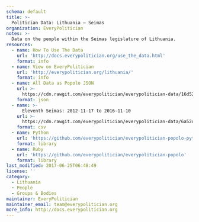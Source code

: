 ```yaml
---
schema: default
title: >-
  Politician Data: Lithuania — Seimas
organization: EveryPolitician
notes: >-
  Data on the people within the Seimas legislature of Lithuania.
resources:
  - name: How To Use The Data
    url: 'http://docs.everypolitician.org/use_the_data.html'
    format: info
  - name: View on EveryPolitician
    url: 'http://everypolitician.org/lithuania/'
    format: info
  - name: All Data as Popolo JSON
    url: >-
      https://cdn.rawgit.com/everypolitician/everypolitician-data/16d522374e23961a674896ce7123bce5a9bb319b/data/Lithuania/Seimas/ep-popolo-v1.0.json
    format: json
  - name: >-
      Eleventh Seimas: 2012-11-17 to 2016-11-10
    url: >-
      https://cdn.rawgit.com/everypolitician/everypolitician-data/6a52d7d9a1f033baa3ca349e37cd23292a69721d/data/Lithuania/Seimas/term-11.csv
    format: csv
  - name: Python
    url: 'https://github.com/everypolitician/everypolitician-popolo-python'
    format: library
  - name: Ruby
    url: 'https://github.com/everypolitician/everypolitician-popolo'
    format: library
last_modified: 2017-06-25T06:48:49
license: ''
category:
  - Lithuania
  - People
  - Groups & Bodies
maintainer: EveryPolitician
maintainer_email: team@everypolitician.org
more_info: http://docs.everypolitician.org
---
```


